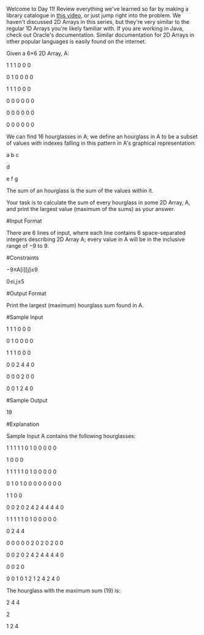 Welcome to Day 11! Review everything we've learned so far by making a library catalogue in [this video](https://www.youtube.com/watch?v=ul0sdBqrivw&feature=youtu.be), or just jump right into the problem. We haven't discussed 2D Arrays in this series, but they're very similar to the regular 1D Arrays you're likely familiar with. If you are working in Java, check out Oracle's documentation. Similar documentation for 2D Arrays in other popular languages is easily found on the internet.

Given a 6×6 2D Array, A:

1 1 1 0 0 0

0 1 0 0 0 0

1 1 1 0 0 0

0 0 0 0 0 0

0 0 0 0 0 0

0 0 0 0 0 0

We can find 16 hourglasses in A; we define an hourglass in A to be a subset of values with indexes falling in this pattern in A's graphical representation:

a b c

  d

e f g

The sum of an hourglass is the sum of the values within it.

Your task is to calculate the sum of every hourglass in some 2D Array, A, and print the largest value (maximum of the sums) as your answer.

#Input Format

There are 6 lines of input, where each line contains 6 space-separated integers describing 2D Array A; every value in A will be in the inclusive range of −9 to 9.

#Constraints 

−9≤A[i][j]≤9 

0≤i,j≤5

#Output Format

Print the largest (maximum) hourglass sum found in A.

#Sample Input

1 1 1 0 0 0

0 1 0 0 0 0

1 1 1 0 0 0

0 0 2 4 4 0

0 0 0 2 0 0

0 0 1 2 4 0

#Sample Output

19

#Explanation

Sample Input A contains the following hourglasses:

1 1 1   1 1 0   1 0 0   0 0 0

  1       0       0       0

1 1 1   1 1 0   1 0 0   0 0 0


0 1 0   1 0 0   0 0 0   0 0 0

  1       1       0       0

0 0 2   0 2 4   2 4 4   4 4 0


1 1 1   1 1 0   1 0 0   0 0 0

  0       2       4       4

0 0 0   0 0 2   0 2 0   2 0 0



0 0 2   0 2 4   2 4 4   4 4 0

  0       0       2       0

0 0 1   0 1 2   1 2 4   2 4 0

The hourglass with the maximum sum (19) is:

2 4 4

  2

1 2 4